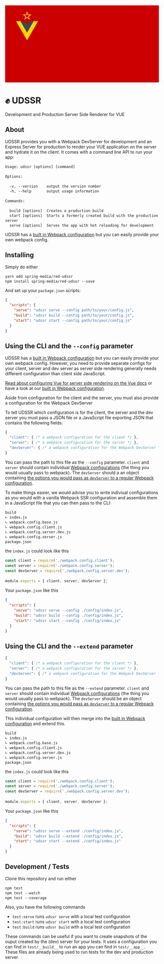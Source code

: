 ![vuedssr logo](./docs/udssr-logo.svg)

# ✊ UDSSR

Development and Production Server Side Renderer for VUE

## About

UDSSR provides you with a Webpack DevServer for development and an Express Server for production to
render your VUE application on the server and hydrate it on the client. It comes with a command
line API to run your app:

```
Usage: udssr [options] [command]

Options:

  -v, --version    output the version number
  -h, --help       output usage information

Commands:

  build [options]  Creates a production build
  start [options]  Starts a formerly created build with the production server
  serve [options]  Serves the app with hot reloading for development
```

UDSSR has a [built in Webpack configuration](https://github.com/spring-media/red-udssr/tree/master/lib/config) but you can easily provide your own webpack config.

## Installing

Simply do either

```console
yarn add spring-media/red-udssr
npm install spring-media/red-udssr --save
```

And set up your `package.json` scripts:

```json
{
  "scripts": {
    "serve": "udssr serve --config path/to/your/config.js",
    "build": "udssr build --config path/to/your/config.js",
    "start": "udssr start --config path/to/your/config.js"
  }
}
```

## Using the CLI and the `--config` parameter

UDSSR has a [built in Webpack configuration](https://github.com/spring-media/red-udssr/tree/master/lib/config) but you can easily provide your own webpack config. However, you need to provide separate configs for your client, server and dev server as server side rendering generally needs different configuration than client side JavaScript.

[Read about configuring Vue for server side rendering on the Vue docs](https://ssr.vuejs.org/guide/build-config.html) or have a look at our [built in Webpack configuration](https://github.com/spring-media/red-udssr/tree/master/lib/config).

Aside from configuration for the client and the server, you must also provide a configuration for the Webpack DevServer

To tell UDSSR which configuration is for the client, the server and the dev server you must pass a JSON file or a JavaScript file exporting JSON that contains the following fields:

```js
{
  "client": { /* a webpack configuration for the client */ },
  "server": { /* a webpack configuration for the server */ },
  "devServer": { /* a webpack configuration for the Webpack DevServer */ },
}
```

You can pass the path to this file as the `--config` parameter. `client` and `server` should contain
individual [Webpack configurations](https://webpack.js.org/configuration/#options) (the thing you would usually pass to webpack). The `devServer` should a an object containing [the options you would pass as `devServer` to a regular Webpack configuration](https://webpack.js.org/configuration/dev-server/).

To make things easier, we would advise you to write indiviual configurations as you would with a
vanilla Webpack SSR configuration and assemble them in a JavaScript file that you can then pass to
the CLI:

```
build
∟ index.js
∟ webpack.config.base.js
∟ webpack.config.client.js
∟ webpack.config.server.dev.js
∟ webpack.config.server.js
package.json
```

the `index.js` could look like this

```js
const client = require('./webpack.config.client');
const server = require('./webpack.config.server');
const devServer = require('./webpack.config.server.dev');

module.exports = { client, server, devServer };
```

Your `package.json` like this

```json
{
  "scripts": {
    "serve": "udssr serve --config ./config/index.js",
    "build": "udssr build --config ./config/index.js",
    "start": "udssr start --config ./config/index.js"
  }
}
```

## Using the CLI and the `--extend` parameter

```js
{
  "client": { /* a webpack configuration for the client */ },
  "server": { /* a webpack configuration for the server */ },
  "devServer": { /* a webpack configuration for the Webpack DevServer */ },
}
```

You can pass the path to this file as the `--extend` parameter. `client` and `server` should contain
individual [Webpack configurations](https://webpack.js.org/configuration/#options) (the thing you would usually pass to webpack). The `devServer` should be an object containing [the options you would pass as `devServer` to a regular Webpack configuration](https://webpack.js.org/configuration/dev-server/).

This individual configuration will then merge into the [built in Webpack configuration](https://github.com/spring-media/red-udssr/tree/master/lib/config) and extend this.

```
build
∟ index.js
∟ webpack.config.base.js
∟ webpack.config.client.js
∟ webpack.config.server.dev.js
∟ webpack.config.server.js
package.json
```

the `index.js` could look like this

```js
const client = require('./webpack.config.client');
const server = require('./webpack.config.server');
const devServer = require('./webpack.config.server.dev');

module.exports = { client, server, devServer };
```

Your `package.json` like this

```json
{
  "scripts": {
    "serve": "udssr serve --extend ./config/index.js",
    "build": "udssr build --extend ./config/index.js",
    "start": "udssr start --extend ./config/index.js"
  }
}
```

## Development / Tests

Clone this repository and run either

```console
npm test
npm test --watch
npm test --coverage
```

Also, you have the following commands

- `test:serve` runs `udssr serve` with a local test configuration
- `test:start` runs `udssr start` with a local test configuration
- `test:build` runs `udssr build` with a local test configuration

These commands can be useful if you want to create snapshots of the ouput created by the (dev) server
for your tests. It uses a configuration you can find in `test/__build__` to run an app you can find in `test/__app__`. These files are already being used to run tests for the dev and production server.
